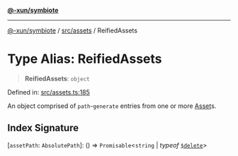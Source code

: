 [**@-xun/symbiote**](../../../README.md)

***

[@-xun/symbiote](../../../README.md) / [src/assets](../README.md) / ReifiedAssets

# Type Alias: ReifiedAssets

> **ReifiedAssets**: `object`

Defined in: [src/assets.ts:185](https://github.com/Xunnamius/symbiote/blob/da0014a3d8fa3571177d2af968ce57f9fecbb1ee/src/assets.ts#L185)

An object comprised of `path`-`generate` entries from one or more
[Asset](Asset.md)s.

## Index Signature

\[`assetPath`: `AbsolutePath`\]: () => `Promisable`\<`string` \| *typeof* [`$delete`](../variables/$delete.md)\>
